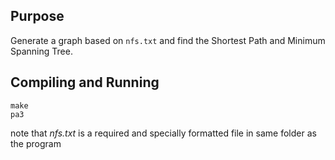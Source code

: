 ## Purpose

Generate a graph based on `nfs.txt` and find the Shortest Path and Minimum Spanning Tree.

## Compiling and Running

```
make
pa3
```

note that _nfs.txt_ is a required and specially formatted file in same folder as the program